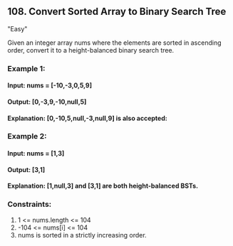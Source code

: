 ## 108. Convert Sorted Array to Binary Search Tree
"Easy"

Given an integer array nums where the elements are sorted in ascending order, convert it to a height-balanced binary search tree.

### Example 1:
#### Input: nums = [-10,-3,0,5,9]
#### Output: [0,-3,9,-10,null,5]
#### Explanation: [0,-10,5,null,-3,null,9] is also accepted:

### Example 2:
#### Input: nums = [1,3]
#### Output: [3,1]
#### Explanation: [1,null,3] and [3,1] are both height-balanced BSTs.
 

### Constraints:
1. 1 <= nums.length <= 104
2. -104 <= nums[i] <= 104
3. nums is sorted in a strictly increasing order.
